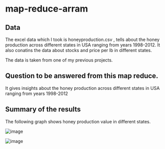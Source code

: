 # map-reduce-arram

## Data

The excel data which I took is honeyproduction.csv , tells about the honey production across different states in USA ranging from years 1998-2012.
It also conatins the data about stocks and price per lb in different states.

The data is taken from one of my previous projects. 

## Question to be answered from this map reduce.
It gives insights about the honey production across different states in USA ranging from years 1998-2012

## Summary of the results

The following graph shows honey production value in different states.

![image](https://user-images.githubusercontent.com/77767099/152582311-ef09e49d-354a-4261-82b7-8e8954730ddc.png)



![image](https://user-images.githubusercontent.com/77767099/152582615-ebcf1dfb-e609-4cf8-a91c-9761b4aea61a.png)







